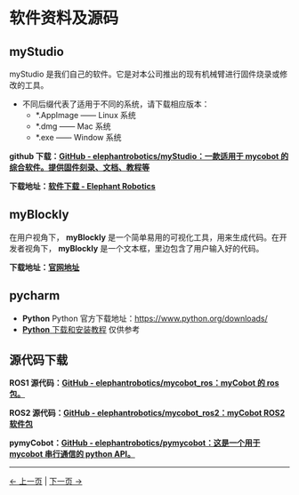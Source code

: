 # 软件资料及源码

## **myStudio**

myStudio 是我们自己的软件。它是对本公司推出的现有机械臂进行固件烧录或修改的工具。

- 不同后缀代表了适用于不同的系统，请下载相应版本：
  - \*.AppImage —— Linux 系统
  - \*.dmg —— Mac 系统
  - \*.exe —— Window 系统

**github 下载：[GitHub - elephantrobotics/myStudio：一款适用于 mycobot 的综合软件。提供固件刻录、文档、教程等](https://github.com/elephantrobotics/myStudio)**

**下载地址：[软件下载 - Elephant Robotics](https://www.elephantrobotics.com/download/)**

## **myBlockly**

在用户视角下， **myBlockly** 是一个简单易用的可视化工具，用来生成代码。在开发者视角下， **myBlockly** 是一个文本框，里边包含了用户输入好的代码。

**下载地址：[官网地址](https://www.elephantrobotics.com/download/)**

## pycharm

- **Python** Python 官方下载地址：https://www.python.org/downloads/
- [**Python** 下载和安装教程](https://python.land/installing-python#Install_Python_on_Windows) 仅供参考

## 源代码下载

**ROS1 源代码：[GitHub - elephantrobotics/mycobot_ros：myCobot 的 ros 包。](https://github.com/elephantrobotics/mycobot_ros)**

**ROS2 源代码：[GitHub - elephantrobotics/mycobot_ros2：myCobot ROS2 软件包](https://github.com/elephantrobotics/mycobot_ros2)**

**pymyCobot：[GitHub - elephantrobotics/pymycobot：这是一个用于 mycobot 串行通信的 python API。](https://github.com/elephantrobotics/pymycobot)**

---

[← 上一页](8.2_productBrochure.md) | [下一页 →](8.4_systemInfo.md)
